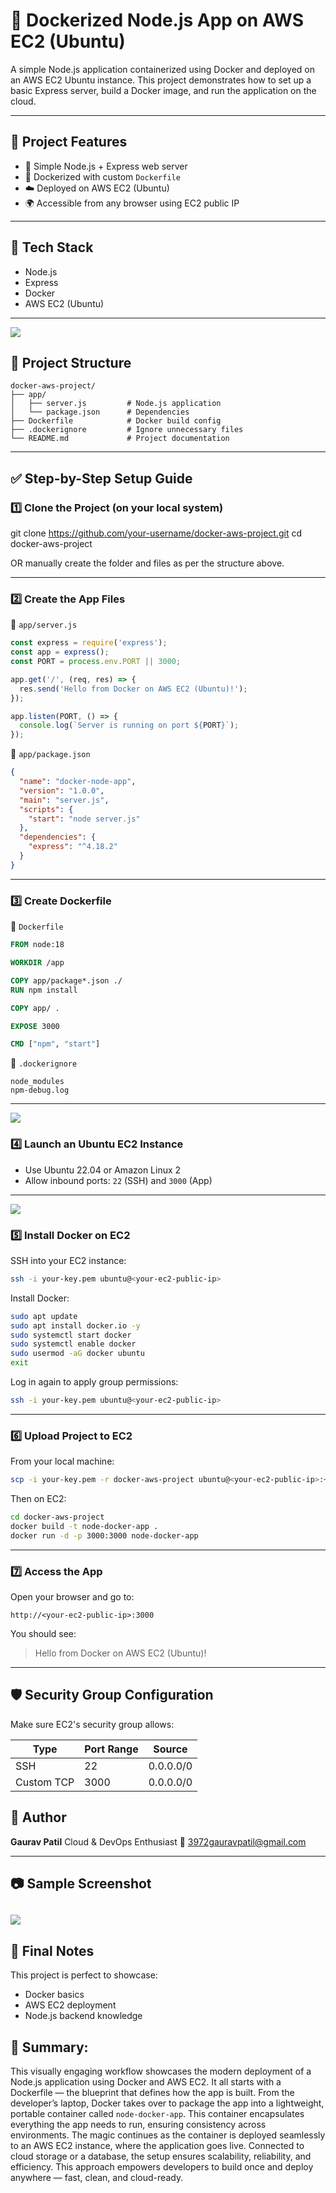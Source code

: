 # 🚀 Dockerized Node.js App on AWS EC2 (Ubuntu)

A simple Node.js application containerized using Docker and deployed on an AWS EC2 Ubuntu instance. This project demonstrates how to set up a basic Express server, build a Docker image, and run the application on the cloud.

---

## 📌 Project Features

- 🧱 Simple Node.js + Express web server
- 🐳 Dockerized with custom `Dockerfile`
- ☁️ Deployed on AWS EC2 (Ubuntu)
- 🌍 Accessible from any browser using EC2 public IP

---

## 🧰 Tech Stack

- Node.js
- Express
- Docker
- AWS EC2 (Ubuntu)

---
![](https://github.com/gaurav3972/dockerized-nodejs-on-ec2/blob/master/images/20..0.png)
## 📁 Project Structure
````
docker-aws-project/
├── app/
│   ├── server.js         # Node.js application
│   └── package.json      # Dependencies
├── Dockerfile            # Docker build config
├── .dockerignore         # Ignore unnecessary files
└── README.md             # Project documentation

````

---

## ✅ Step-by-Step Setup Guide

### 1️⃣ Clone the Project (on your local system)


git clone https://github.com/your-username/docker-aws-project.git
cd docker-aws-project

OR manually create the folder and files as per the structure above.

---

### 2️⃣ Create the App Files

📄 `app/server.js`

```js
const express = require('express');
const app = express();
const PORT = process.env.PORT || 3000;

app.get('/', (req, res) => {
  res.send('Hello from Docker on AWS EC2 (Ubuntu)!');
});

app.listen(PORT, () => {
  console.log(`Server is running on port ${PORT}`);
});
```

📄 `app/package.json`

```json
{
  "name": "docker-node-app",
  "version": "1.0.0",
  "main": "server.js",
  "scripts": {
    "start": "node server.js"
  },
  "dependencies": {
    "express": "^4.18.2"
  }
}
```

---

### 3️⃣ Create Dockerfile

📄 `Dockerfile`

```Dockerfile
FROM node:18

WORKDIR /app

COPY app/package*.json ./
RUN npm install

COPY app/ .

EXPOSE 3000

CMD ["npm", "start"]
```

📄 `.dockerignore`

```
node_modules
npm-debug.log
```

---
![](https://github.com/gaurav3972/dockerized-nodejs-on-ec2/blob/master/images/Screenshot%202025-06-24%20165323.png)
### 4️⃣ Launch an Ubuntu EC2 Instance

* Use Ubuntu 22.04 or Amazon Linux 2
* Allow inbound ports: `22` (SSH) and `3000` (App)

---
![](https://github.com/gaurav3972/dockerized-nodejs-on-ec2/blob/master/images/Screenshot%202025-06-24%20165333.png  )
### 5️⃣ Install Docker on EC2

SSH into your EC2 instance:

```bash
ssh -i your-key.pem ubuntu@<your-ec2-public-ip>
```

Install Docker:

```bash
sudo apt update
sudo apt install docker.io -y
sudo systemctl start docker
sudo systemctl enable docker
sudo usermod -aG docker ubuntu
exit
```

Log in again to apply group permissions:

```bash
ssh -i your-key.pem ubuntu@<your-ec2-public-ip>
```

---

### 6️⃣ Upload Project to EC2

From your local machine:

```bash
scp -i your-key.pem -r docker-aws-project ubuntu@<your-ec2-public-ip>:~
```

Then on EC2:

```bash
cd docker-aws-project
docker build -t node-docker-app .
docker run -d -p 3000:3000 node-docker-app
```

---

### 7️⃣ Access the App

Open your browser and go to:

```
http://<your-ec2-public-ip>:3000
```

You should see:

> Hello from Docker on AWS EC2 (Ubuntu)!

---

## 🛡️ Security Group Configuration

Make sure EC2's security group allows:

| Type       | Port Range | Source    |
| ---------- | ---------- | --------- |
| SSH        | 22         | 0.0.0.0/0 |
| Custom TCP | 3000       | 0.0.0.0/0 |

## 🤝 Author

**Gaurav Patil**
Cloud & DevOps Enthusiast
📧 [3972gauravpatil@gmail.com](mailto:3972gauravpatil@gmail.com)

---

## 📷 Sample Screenshot
![](https://github.com/gaurav3972/dockerized-nodejs-on-ec2/blob/master/images/Screenshot%202025-06-24%20165311.png)
---

## 🏁 Final Notes

This project is perfect to showcase:

* Docker basics
* AWS EC2 deployment
* Node.js backend knowledge

## 📕 Summary:
This visually engaging workflow showcases the modern deployment of a Node.js application using Docker and AWS EC2. It all starts with a Dockerfile — the blueprint that defines how the app is built. From the developer’s laptop, Docker takes over to package the app into a lightweight, portable container called `node-docker-app`. This container encapsulates everything the app needs to run, ensuring consistency across environments. The magic continues as the container is deployed seamlessly to an AWS EC2 instance, where the application goes live. Connected to cloud storage or a database, the setup ensures scalability, reliability, and efficiency. This approach empowers developers to build once and deploy anywhere — fast, clean, and cloud-ready.
